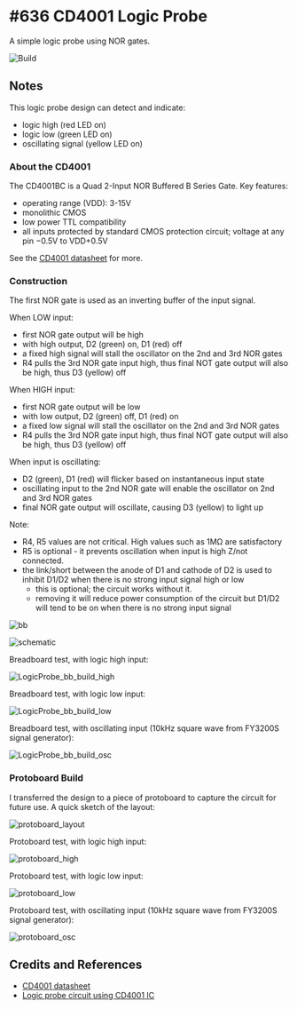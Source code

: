 # #636 CD4001 Logic Probe

A simple logic probe using NOR gates.

![Build](./assets/LogicProbe_build.jpg?raw=true)

## Notes

This logic probe design can detect and indicate:

* logic high (red LED on)
* logic low (green LED on)
* oscillating signal (yellow LED on)

### About the CD4001

The CD4001BC is a Quad 2-Input NOR Buffered B Series Gate. Key features:

* operating range (VDD): 3-15V
* monolithic CMOS
* low power TTL compatibility
* all inputs protected by standard CMOS protection circuit; voltage at any pin −0.5V to VDD+0.5V

See the [CD4001 datasheet](https://www.futurlec.com/4000Series/CD4001.shtml) for more.

### Construction

The first NOR gate is used as an inverting buffer of the input signal.

When LOW input:

* first NOR gate output will be high
* with high output, D2 (green) on, D1 (red) off
* a fixed high signal will stall the oscillator on the 2nd and 3rd NOR gates
* R4 pulls the 3rd NOR gate input high, thus final NOT gate output will also be high, thus D3 (yellow) off

When HIGH input:

* first NOR gate output will be low
* with low output, D2 (green) off, D1 (red) on
* a fixed low signal will stall the oscillator on the 2nd and 3rd NOR gates
* R4 pulls the 3rd NOR gate input high, thus final NOT gate output will also be high, thus D3 (yellow) off

When input is oscillating:

* D2 (green), D1 (red) will flicker based on instantaneous input state
* oscillating input to the 2nd NOR gate will enable the oscillator on 2nd and 3rd NOR gates
* final NOR gate output will oscillate, causing D3 (yellow) to light up

Note:

* R4, R5 values are not critical. High values such as 1MΩ are satisfactory
* R5 is optional - it prevents oscillation when input is high Z/not connected.
* the link/short between the anode of D1 and cathode of D2 is used to inhibit D1/D2 when there is no strong input signal high or low
  * this is optional; the circuit works without it.
  * removing it will reduce power consumption of the circuit but D1/D2 will tend to be on when there is no strong input signal

![bb](./assets/LogicProbe_bb.jpg?raw=true)

![schematic](./assets/LogicProbe_schematic.jpg?raw=true)

Breadboard test, with logic high input:

![LogicProbe_bb_build_high](./assets/LogicProbe_bb_build_high.jpg?raw=true)

Breadboard test, with logic low input:

![LogicProbe_bb_build_low](./assets/LogicProbe_bb_build_low.jpg?raw=true)

Breadboard test, with oscillating input (10kHz square wave from FY3200S signal generator):

![LogicProbe_bb_build_osc](./assets/LogicProbe_bb_build_osc.jpg?raw=true)

### Protoboard Build

I transferred the design to a piece of protoboard to capture the circuit for future use. A quick sketch of the layout:

![protoboard_layout](./assets/protoboard_layout.jpg?raw=true)

Protoboard test, with logic high input:

![protoboard_high](./assets/protoboard_high.jpg?raw=true)

Protoboard test, with logic low input:

![protoboard_low](./assets/protoboard_low.jpg?raw=true)

Protoboard test, with oscillating input (10kHz square wave from FY3200S signal generator):

![protoboard_osc](./assets/protoboard_osc.jpg?raw=true)

## Credits and References

* [CD4001 datasheet](https://www.futurlec.com/4000Series/CD4001.shtml)
* [Logic probe circuit using CD4001 IC](https://electronicsarea.com/logic-probe-circuit-cd4001/)
